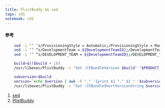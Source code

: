 ```yaml
---
title: PlistBuddy && sed
tags: iOS
notebook: iOS 
---
```


#### 参考

```bash
    sed -i ‘’ ‘s/ProvisioningStyle = Automatic;/ProvisioningStyle = Manual;/’ MyProj.xcodeproj/project.pbxproj
    sed -i ‘’ “s/DevelopmentTeam = ${DevelopmentTeamID};/DevelopmentTeam = \”\”;/” MyProj.xcodeproj/project.pbxproj
    sed -i ‘’ “s/DEVELOPMENT_TEAM = ${DevelopmentTeamID};/DEVELOPMENT_TEAM = \”${TEAM_ID}\”;/” MyProj.xcodeproj/project.pbxproj
```

```bash
    build=$(($build + 1))
    /usr/libexec/PlistBuddy -c "Set :CFBundleVersion $build" "$PRODUCT_SETTINGS_PATH"

    subversion=$build
    version=`echo $version | awk -F "." '{print $1 "." $2 ".'$subversion'" }'`
    /usr/libexec/PlistBuddy -c "Set :CFBundleShortVersionString $version" "$PRODUCT_SETTINGS_PATH"
```

1. [sed](https://www.cnblogs.com/wangqiguo/p/6718512.html)
2. [PlistBuddy](https://www.jianshu.com/p/535293a8492e)
